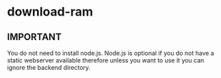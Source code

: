 # download-ram
## IMPORTANT
You do not need to install node.js. Node.js is optional if you do not have a static webserver available therefore unless you want to use it you can ignore the backend directory.
